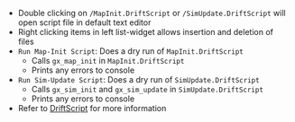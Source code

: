 - Double clicking on `/MapInit.DriftScript` or `/SimUpdate.DriftScript` will open script file in default text editor
- Right clicking items in left list-widget allows insertion and deletion of files
- `Run Map-Init Script`: Does a dry run of `MapInit.DriftScript`
    - Calls `gx_map_init` in `MapInit.DriftScript`
    - Prints any errors to console
- `Run Sim-Update Script`: Does a dry run of `SimUpdate.DriftScript`
    - Calls `gx_sim_init` and `gx_sim_update` in `SimUpdate.DriftScript`
    - Prints any errors to console
- Refer to [DriftScript](../../driftScript/intro) for more information